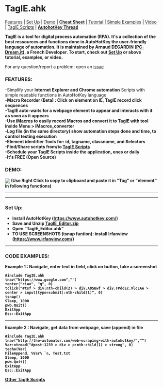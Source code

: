
<h1> TagIE.ahk </h1>
<p><a href="#features">Features</a> | <a href="#setup">Set Up</a> | <a href="#demo">Demo</a> | <a href="#cheat-sheet"><strong>Cheat Sheet</strong></a> | <a href="#DOM-selector">Tutorial</a> | <a href="#examples">Simple Examples</a> | <a href="https://www.youtube.com/channel/UCj_yWYv_K-WJ4PARgEzP07Q/videos" rel="nofollow">Video</a> | <a href="https://github.com/adegard/TagIE_Scripts" rel="nofollow">TagIE Scripts</a> | <a href="https://autohotkey.com/boards/viewtopic.php?f=6&t=59120" rel="nofollow"><strong>AutohotKey Thread</strong></a></p>

<p><strong>TagIE is a tool for digital process automation (RPA). It's a collection of the best ressources and functions done in AutoHotKey the user-friendly language of automation. It is maintained by Arnaud DEGARDIN (<a href="https://www.pc-dream.it" rel="nofollow">PC-Dream.it</a>), a French Developer. To start, check out <a href="#setup">Set Up</a> or above tutorial, examples, or video.</strong></p>

For any question/report a problem: open an <a href="https://github.com/adegard/TagIE.ahk/issues">issue</a>

<a id="user-content-features" class="anchor" aria-hidden="true" href="#features"></a><h3>FEATURES:</h3>
-Simplify your <strong>Internet Explorer and Chrome automation</strong> Scripts with simple readable functions in AutoHotKey language </br>
-<b>Macro Recorder (Beta) : Click on element on IE, TagIE record click sequences<b></br>
-TagIE auto-waits for a webpage element to appear and interacts with it as soon as it appears</br>
-<b>Use <a href="https://www.google.com/search?q=imacros+extension&oq=imacros+extension&aqs=chrome..69i57.9834j0j7&sourceid=chrome" rel="nofollow">iMacros</a> to easily record Macros and convert it to TagIE with tool inside Menu > iMacros_converter</b></br>
-<strong>Log file</strong> (in the same directory) show automation steps done and time, to control testing execution</br>
-<strong>Element identifier Tools</strong> for: id, tagname, classname, and Selectors </br>
-Find/Share scripts from/to <a href="https://github.com/adegard/TagIE_Scripts" rel="nofollow">TagIE Scripts</a></br>
-<strong>Schedule</strong> your TagIE Scripts inside the application, ones or daily</br>
-It's <strong>FREE (Open Source)</strong>

<a id="user-content-demo" class="anchor" aria-hidden="true" href="#demo"></a><h3>DEMO: </h3>
<img src="https://raw.githubusercontent.com/adegard/TagIE.ahk/master/FindingSelectororTaginTagIE.gif"  align="center">
(Use Right Click to copy to clipboard and paste it in "Tag" or "element" in following functions)</br>

******************


******************
<a id="user-content-setup" class="anchor" aria-hidden="true" href="#setup"></a><h3>Set Up:</h3>
- Install AutoHotKey (https://www.autohotkey.com/)
- Save and Unzip <a href="https://github.com/adegard/TagIE.ahk/raw/master/TagIE_Editor.zip" rel="nofollow">TagIE_Editor.zip</a>
- Open "TagIE_Editor.ahk"
- TO USE SCREENSHOTS (tsnap funtion): install Irfanview (https://www.irfanview.com/)


******************
<a id="user-content-examples" class="anchor" aria-hidden="true" href="#examples"></a><h3>CODE EXAMPLES:</h3>

Example 1 : Navigate, enter text in field, click on button, take a screenshot
<pre>
<code>#include TagIE.ahk
tnav("https://www.google.com","")
tenter("ciao", "q", 0)
tclick("#tsf > div:nth-child(2) > div.A8SBwf > div.FPdoLc.VlcLAe > center > input[type=submit]:nth-child(1)", 0)
tsnap() 
Sleep, 1000
pwb.Quit()
ExitApp
Esc::ExitApp</code>
</pre>

******************
Example 2 : Navigate, get data from webpage, save (append) in file
<pre>
<code>#include TagIE.ahk
tnav("http://the-automator.com/web-scraping-with-autohotkey/","")
Var:=tread("#post-1239 > div > p:nth-child(1) > strong", 0)
techo(Var)
FileAppend, %Var% `n, Test.txt
Sleep, 1000
pwb.Quit()
ExitApp
Esc::ExitApp</code>
</pre>
  
<a href="https://github.com/adegard/TagIE_Scripts" rel="nofollow">Other TagIE Scripts</a>




